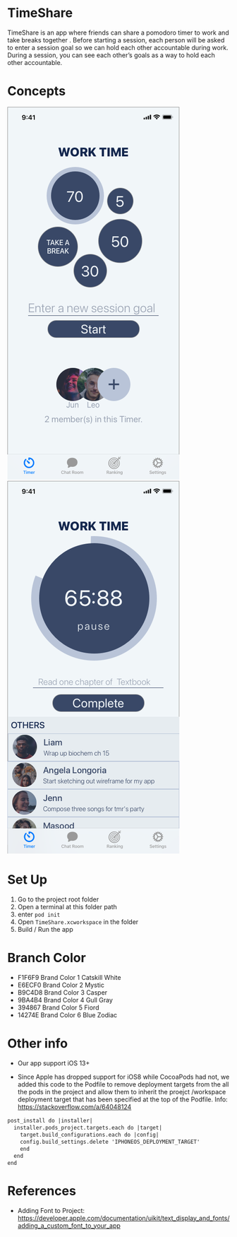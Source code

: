 # TimeShare

TimeShare is an app where friends can share a pomodoro timer to work and take breaks together . Before starting a session, each person will be asked to enter a session goal so we can hold each other accountable during work. During a session, you can see each other’s goals as a way to hold each other accountable. 



# Concepts

![img](media/HomeScreenV1.png)![img](media/TimerScreenV1.png)



# Set Up

1. Go to the project root folder
2. Open a terminal at this folder path
3. enter `pod init`
4. Open `TimeShare.xcworkspace` in the folder
5. Build / Run the app

# Branch Color

- F1F6F9   Brand Color 1 Catskill White
- E6ECF0   Brand Color 2 Mystic
- B9C4D8   Brand Color 3 Casper
- 9BA4B4   Brand Color 4 Gull Gray
- 394867   Brand Color 5 Fiord
- 14274E   Brand Color 6 Blue Zodiac

# Other info

- Our app support iOS 13+

- Since Apple has dropped support for iOS8 while CocoaPods had not, we added this code to the Podfile to remove deployment targets from the all the pods in the project and allow them to inherit the proejct /workspace deployment target that has been specified at the top of the Podfile. Info: https://stackoverflow.com/a/64048124

```basic
post_install do |installer|
  installer.pods_project.targets.each do |target|
    target.build_configurations.each do |config|
    config.build_settings.delete 'IPHONEOS_DEPLOYMENT_TARGET'
    end
  end
end
```

# References
- Adding Font to Project: https://developer.apple.com/documentation/uikit/text_display_and_fonts/adding_a_custom_font_to_your_app







